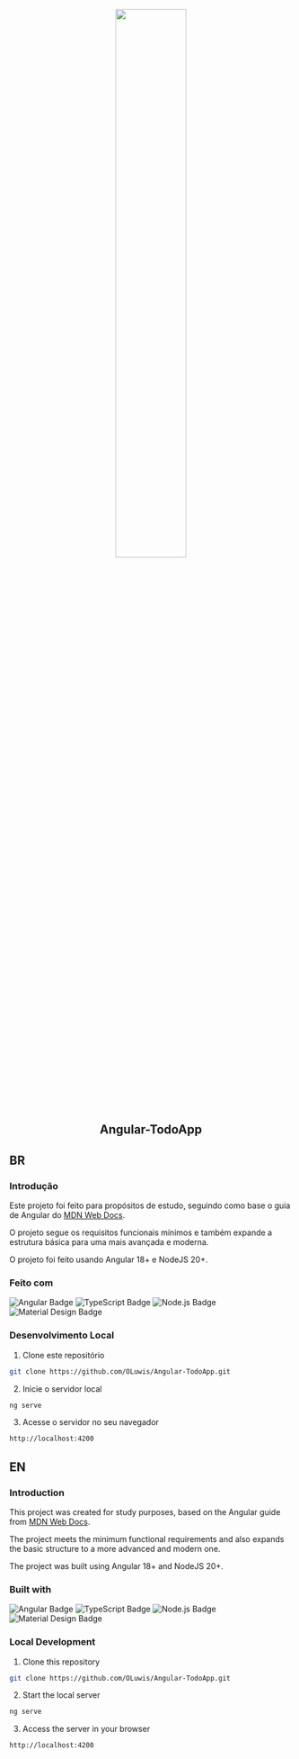 <p align="center">
  <img src="https://files.catbox.moe/58bezp.gif" style="display:block; width: 50%;">
  <h2 align="center">
    Angular-TodoApp
  </h2>
</p>

## BR

### Introdução

Este projeto foi feito para propósitos de estudo, seguindo como base o guia de Angular do [MDN Web Docs](https://developer.mozilla.org/en-US/docs/Learn/Tools_and_testing/Client-side_JavaScript_frameworks/Angular_getting_started).

O projeto segue os requisitos funcionais mínimos e também expande a estrutura básica para uma mais avançada e moderna.

O projeto foi feito usando Angular 18+ e NodeJS 20+.

### Feito com
![Angular Badge](https://img.shields.io/badge/Angular-0F0F11?logo=angular&logoColor=fff&style=for-the-badge)
![TypeScript Badge](https://img.shields.io/badge/TypeScript-3178C6?logo=typescript&logoColor=fff&style=for-the-badge)
![Node.js Badge](https://img.shields.io/badge/Node.js-5FA04E?logo=nodedotjs&logoColor=fff&style=for-the-badge)
![Material Design Badge](https://img.shields.io/badge/Material%20Design-757575?logo=materialdesign&logoColor=fff&style=for-the-badge)

### Desenvolvimento Local

1. Clone este repositório
```sh
git clone https://github.com/OLuwis/Angular-TodoApp.git
```
2. Inicie o servidor local
```sh
ng serve
```
3. Acesse o servidor no seu navegador
```sh
http://localhost:4200
```

## EN

### Introduction

This project was created for study purposes, based on the Angular guide from [MDN Web Docs](https://developer.mozilla.org/en-US/docs/Learn/Tools_and_testing/Client-side_JavaScript_frameworks/Angular_getting_started).

The project meets the minimum functional requirements and also expands the basic structure to a more advanced and modern one.

The project was built using Angular 18+ and NodeJS 20+.

### Built with
![Angular Badge](https://img.shields.io/badge/Angular-0F0F11?logo=angular&logoColor=fff&style=for-the-badge)
![TypeScript Badge](https://img.shields.io/badge/TypeScript-3178C6?logo=typescript&logoColor=fff&style=for-the-badge)
![Node.js Badge](https://img.shields.io/badge/Node.js-5FA04E?logo=nodedotjs&logoColor=fff&style=for-the-badge)
![Material Design Badge](https://img.shields.io/badge/Material%20Design-757575?logo=materialdesign&logoColor=fff&style=for-the-badge)

### Local Development

1. Clone this repository
```sh
git clone https://github.com/OLuwis/Angular-TodoApp.git
```
2. Start the local server
```sh
ng serve
```
3. Access the server in your browser
```sh
http://localhost:4200
```
